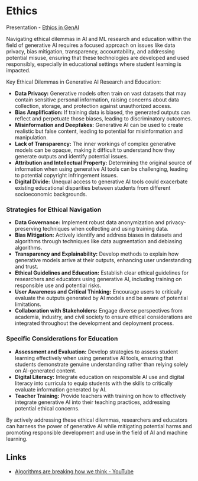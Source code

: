 # Ethics

Presentation - [Ethics in GenAI](https://docs.google.com/presentation/d/1R-o8VoK926GisNSoHL6c2t52cOYUWyLjRyqtpC7-ecw/edit?usp=sharing)

Navigating ethical dilemmas in AI and ML research and education within the field of generative AI requires a focused approach on issues like data privacy, bias mitigation, transparency, accountability, and addressing potential misuse, ensuring that these technologies are developed and used responsibly, especially in educational settings where student learning is impacted.

Key Ethical Dilemmas in Generative AI Research and Education:

- **Data Privacy:** Generative models often train on vast datasets that may contain sensitive personal information, raising concerns about data collection, storage, and protection against unauthorized access.
- **Bias Amplification:** If training data is biased, the generated outputs can reflect and perpetuate those biases, leading to discriminatory outcomes.
- **Misinformation and Deepfakes:** Generative AI can be used to create realistic but false content, leading to potential for misinformation and manipulation.
- **Lack of Transparency:** The inner workings of complex generative models can be opaque, making it difficult to understand how they generate outputs and identify potential issues.
- **Attribution and Intellectual Property:** Determining the original source of information when using generative AI tools can be challenging, leading to potential copyright infringement issues.
- **Digital Divide:** Unequal access to generative AI tools could exacerbate existing educational disparities between students from different socioeconomic backgrounds.

### Strategies for Ethical Navigation

- **Data Governance:** Implement robust data anonymization and privacy-preserving techniques when collecting and using training data.
- **Bias Mitigation:** Actively identify and address biases in datasets and algorithms through techniques like data augmentation and debiasing algorithms.
- **Transparency and Explainability:** Develop methods to explain how generative models arrive at their outputs, enhancing user understanding and trust.
- **Ethical Guidelines and Education:** Establish clear ethical guidelines for researchers and educators using generative AI, including training on responsible use and potential risks.
- **User Awareness and Critical Thinking:** Encourage users to critically evaluate the outputs generated by AI models and be aware of potential limitations.
- **Collaboration with Stakeholders:** Engage diverse perspectives from academia, industry, and civil society to ensure ethical considerations are integrated throughout the development and deployment process.

### Specific Considerations for Education

- **Assessment and Evaluation:** Develop strategies to assess student learning effectively when using generative AI tools, ensuring that students demonstrate genuine understanding rather than relying solely on AI-generated content.
- **Digital Literacy:** Integrate education on responsible AI use and digital literacy into curricula to equip students with the skills to critically evaluate information generated by AI.
- **Teacher Training:** Provide teachers with training on how to effectively integrate generative AI into their teaching practices, addressing potential ethical concerns.

By actively addressing these ethical dilemmas, researchers and educators can harness the power of generative AI while mitigating potential harms and promoting responsible development and use in the field of AI and machine learning.

## Links

- [Algorithms are breaking how we think - YouTube](https://youtu.be/QEJpZjg8GuA)
